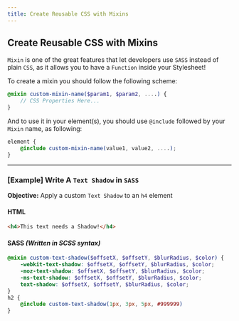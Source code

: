 ```yaml
---
title: Create Reusable CSS with Mixins
---
```

## Create Reusable CSS with Mixins
`Mixin` is one of the great features that let developers use `SASS` instead of plain `CSS`, as it allows you to have a `Function` inside your Stylesheet!

To create a mixin you should follow the following scheme:
```scss
@mixin custom-mixin-name($param1, $param2, ....) {
    // CSS Properties Here...
}
```
And to use it in your element(s), you should use `@include` followed by your `Mixin` name, as following:
```scss
element {
    @include custom-mixin-name(value1, value2, ....);
}
```

---

### [Example] Write A `Text Shadow` in `SASS`
**Objective:** Apply a custom `Text Shadow` to an `h4` element

#### HTML
```html
<h4>This text needs a Shadow!</h4>
```

#### SASS _(Written in SCSS syntax)_
```scss
@mixin custom-text-shadow($offsetX, $offsetY, $blurRadius, $color) {
    -webkit-text-shadow: $offsetX, $offsetY, $blurRadius, $color;
    -moz-text-shadow: $offsetX, $offsetY, $blurRadius, $color;
    -ms-text-shadow: $offsetX, $offsetY, $blurRadius, $color;
    text-shadow: $offsetX, $offsetY, $blurRadius, $color;
}
h2 {
    @include custom-text-shadow(1px, 3px, 5px, #999999)
}
```
